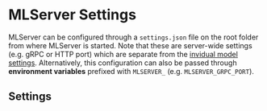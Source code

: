 # MLServer Settings

MLServer can be configured through a `settings.json` file on the root folder
from where MLServer is started.
Note that these are server-wide settings (e.g. gRPC or HTTP port) which are
separate from the [invidual model settings](./model-settings).
Alternatively, this configuration can also be passed through **environment
variables** prefixed with `MLSERVER_` (e.g. `MLSERVER_GRPC_PORT`).

## Settings

```{autopydantic_settings} mlserver.settings.Settings

```
